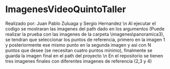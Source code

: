 # ImagenesVideoQuintoTaller
Realizado por: Juan Pablo Zuluaga y Sergio Hernandez \n
Al ejecutar el codigo se mostraran las imagenes del path dado en los argumentos (Puede realizar la prueba con las imagenes de la carpeta \imagenes\panoramica3), se tendran que seleccionar los puntos de referencia, primero en la imagen 1 y posteriormente ese mismo punto en la segunda imagen y asi con N puntos que desee (se necesitan cuatro puntos minimo), finalmente se guarda la imagen final en el path del proyecto \n
En el repositorio se tienen tres imagenes finales con diferentes imagenes de referencia (2,3 y 4)
